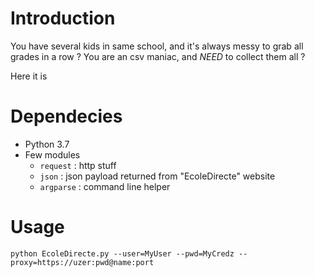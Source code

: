 # Introduction

You have several kids in same school, and it's always messy to grab all grades in a row ?
You are an csv maniac, and *NEED* to collect them all ?

Here it is

# Dependecies

* Python 3.7
* Few modules  
    * ``request`` : http stuff
    * ``json`` : json payload returned from "EcoleDirecte" website
    * ``argparse`` : command line helper

# Usage

``python EcoleDirecte.py --user=MyUser --pwd=MyCredz --proxy=https://uzer:pwd@name:port``